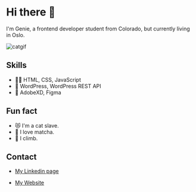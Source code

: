# Hi there 👋

I'm Genie, a frontend developer student from Colorado, but currently living in Oslo.

![catgif](https://user-images.githubusercontent.com/100139381/206691344-00b4feff-1d16-451c-8cfb-fd5fcebdcbef.gif)

## Skills
- 👨‍💻 HTML, CSS, JavaScript
- :crystal_ball: WordPress, WordPress REST API
- :candy: AdobeXD, Figma

## Fun fact
- :heart_eyes_cat: I'm a cat slave.
- :tea: I love matcha.
- :mount_fuji: I climb.


## Contact
- [My Linkedin page](https://www.linkedin.com/in/genie-prinyanut-ab3441257/)

- [My Website](https://genieprinyanut.netlify.app/)



<!--
**GeniePrinie/GeniePrinie** is a ✨ _special_ ✨ repository because its `README.md` (this file) appears on your GitHub profile.

Here are some ideas to get you started:

- 🔭 I’m currently working on ...
- 🌱 I’m currently learning ...
- 👯 I’m looking to collaborate on ...
- 🤔 I’m looking for help with ...
- 💬 Ask me about ...
- 📫 How to reach me: ...
- 😄 Pronouns: ...
- ⚡ Fun fact: ...
-->
